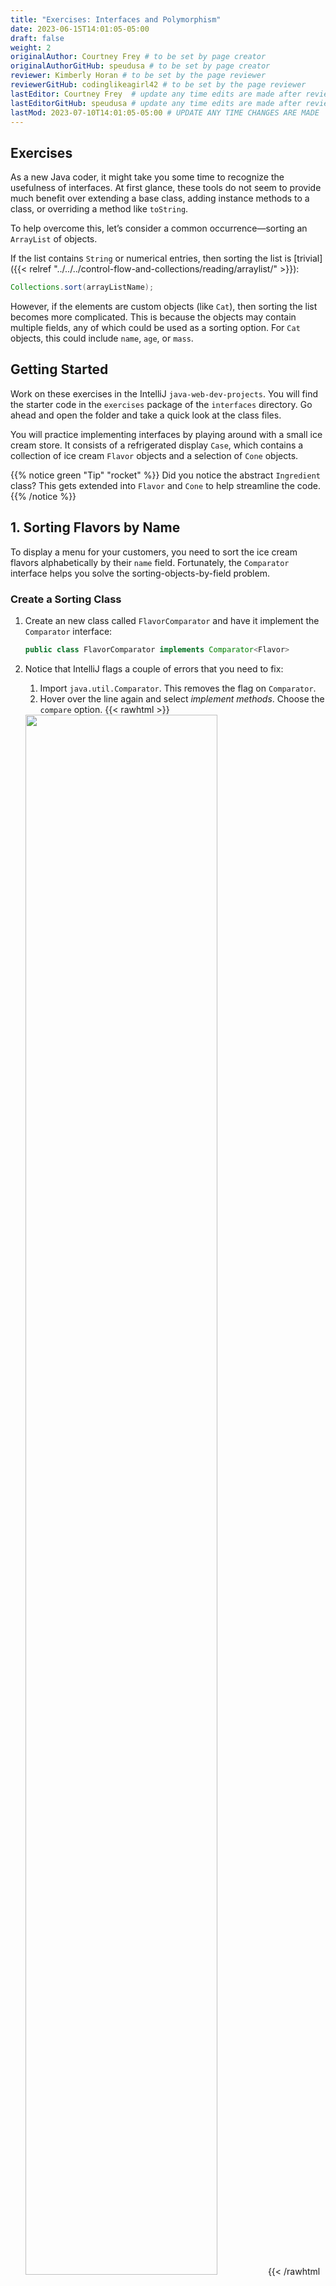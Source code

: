 ```yaml
---
title: "Exercises: Interfaces and Polymorphism"
date: 2023-06-15T14:01:05-05:00
draft: false
weight: 2
originalAuthor: Courtney Frey # to be set by page creator
originalAuthorGitHub: speudusa # to be set by page creator
reviewer: Kimberly Horan # to be set by the page reviewer
reviewerGitHub: codinglikeagirl42 # to be set by the page reviewer
lastEditor: Courtney Frey  # update any time edits are made after review
lastEditorGitHub: speudusa # update any time edits are made after review
lastMod: 2023-07-10T14:01:05-05:00 # UPDATE ANY TIME CHANGES ARE MADE
---
```


## Exercises

As a new Java coder, it might take you some time to recognize the usefulness of interfaces. At first glance, these tools do not seem to provide much benefit over extending a base class, adding instance methods to a class, or overriding a method like `toString`.

To help overcome this, let’s consider a common occurrence—sorting an `ArrayList` of objects.

If the list contains `String` or numerical entries, then sorting the list is [trivial]({{< relref "../../../control-flow-and-collections/reading/arraylist/" >}}):
   ```java
   Collections.sort(arrayListName);
   ```

However, if the elements are custom objects (like `Cat`), then sorting the list becomes more complicated. This is because the objects may contain multiple fields, any of which could be used as a sorting option. For `Cat` objects, this could include `name`, `age`, or `mass`.

## Getting Started

Work on these exercises in the IntelliJ `java-web-dev-projects`. You will find the starter code in the `exercises` package of the `interfaces` directory. Go ahead and open the folder and take a quick look at the class files.

You will practice implementing interfaces by playing around with a small ice cream store. It consists of a refrigerated display `Case`, which contains a collection of ice cream `Flavor` objects and a selection of `Cone` objects.

{{% notice green "Tip" "rocket" %}} 
 Did you notice the abstract `Ingredient` class? This gets extended into `Flavor` and `Cone` to help streamline the code.
{{% /notice %}}

## 1. Sorting Flavors by Name

To display a menu for your customers, you need to sort the ice cream flavors alphabetically by their `name` field. Fortunately, the `Comparator` interface helps you solve the sorting-objects-by-field problem.

### Create a Sorting Class

1. Create an new class called `FlavorComparator` and have it implement the `Comparator` interface:

   ```java
   public class FlavorComparator implements Comparator<Flavor>
   ```
1. Notice that IntelliJ flags a couple of errors that you need to fix:
   1. Import `java.util.Comparator`. This removes the flag on `Comparator`.
   1. Hover over the line again and select _implement methods_. Choose the `compare` option.
   {{< rawhtml >}}
   <img src="../exercises/images/implement-methods.png" alt=" " width=80% />
   {{< /rawhtml >}}
   1. This adds an `@Override` method that compares two `Flavor` objects and always returns `0`.
1. Always returning `0` results in no sorting, so replace line 8 with:

```java
return o1.getName().compareTo(o2.getName());
```
This returns an integer (negative, positive, or zero) depending on whether `Flavor` object `o1` or `o2` comes first, alphabetically.

{{% expand "Check your solution" %}}
```java
public class FlavorComparator implements Comparator<Flavor> {
   @Override
   public int compare(Flavor flavor1, Flavor flavor2) {
      return flavor1.getName().compareTo(flavor2.getName());
   }
}
```
{{% /expand %}}

### Sorting the `flavors` ArrayList

In `Main`, we declare menu that contains everything in the Case as well as specific `flavors` and `cones` collections.

```java{linenos=table,hl_lines=[],linenostart=6}
public static void main(String[] args){
   Case menu = new Case();
   ArrayList<Flavor> flavors = menu.getFlavors();
   ArrayList<Cone> cones = menu.getCones();

}
```
1. To sort the flavors list, first create a new `FlavorComparator` object.
   ```java{linenos=table,hl_lines=[],linenostart=6}
   public static void main(String[] args){
      Case menu = new Case();
      ArrayList<Flavor> flavors = menu.getFlavors();
      ArrayList<Cone> cones = menu.getCones();
      Comparator comparator = new FlavorComparator();
   }
   ```
1. Next, call the sort method on `flavors` and pass the `comparator` object as the argument.

   ```java{linenos=table,hl_lines=[],linenostart=6}
   public static void main(String[] args){
      Case menu = new Case();
      ArrayList<Flavor> flavors = menu.getFlavors();
      ArrayList<Cone> cones = menu.getCones();
      Comparator comparator = new FlavorComparator();

      flavors.sort(comparator);
   }
   ```

1. Iterating through the `flavors` list before and after the sort shows the results. (The output below displays just the `name` fields).
   ```bash
   Before:                 After:

   Vanilla                 Chocolate
   Chocolate               Red Velvet
   Red Velvet              Rocky Road
   Rocky Road              Strawberry Sorbet
   Strawberry Sorbet       Vanilla
   ```

Note that `Main` does NOT have to implement the `Comparator` interface. This only needs to happen in the class that actually uses the `compare` method.

{{% notice green "Tip" "rocket" %}} 
 Instead of declaring and initializing the `comparator` object, we could combine steps 1 and 2 by using a single statement:
   ```java
   flavors.sort(new FlavorComparator());
   ```
{{% /notice %}}

## Sorting Cones by Cost

Now let’s sort our `cones` list by cost, from least expensive to most expensive.
1. Create the new class `ConeComparator`.

1. Follow the example above to implement the `Comparator` interface and evaluate `Cone` objects by cost.

1. In `Main`, sort the `cones` list, then print the elements to the screen to verify the results.

   ```bash
   Before:           After:

   Waffle: $1.25        Bowl: $0.05
   Sugar: $0.75         Wafer: $0.50
   Wafer: $0.50         Sugar: $0.75
   Bowl: $0.05          Waffle: $1.25
   Check your solution
   ```

{{% expand "Check your solution" %}}
```java{linenos=table,hl_lines=[],linenostart=1}
public class ConeComparator implements Comparator<Cone> {
   @Override
   public int compare(Cone cone1, Cone cone2) {
      if (cone1.getCost() - cone2.getCost() < 0){
         return -1;
      } else if (cone1.getCost() - cone2.getCost() > 0) {
         return 1;
      } else {
         return 0;
      }
   }
}
```
{{% /expand %}}

### Troubleshooting

Did you get this error?

   {{< rawhtml >}}
   <img src="../exercises/images/compare-double.png" alt=" " width=60% />
   {{< /rawhtml >}}

This happens because according to the interface, `compare` MUST return an integer value, but the `cost` fields are `double` type.

To fix this, use an `if/else if/else` block to evaluate `o1.getCost() - o2.getCost()`. Return a positive integer, negative integer, or 0 depending on the result.

## Bonus Exercises

1. Modify `FlavorComparator` to sort `Flavor` objects by the number of allergens, from highest to lowest.

1. Create a `Topping` class that extends Ingredient. Add toppings to the `Case` constructor, then choose how to sort a `toppings` array in `Main`.

## Next Steps

In these exercises, you practiced implementing existing interfaces. In the studio activity, you will design and implement your own.